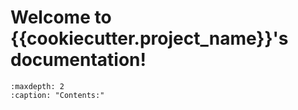 # Welcome to {{cookiecutter.project_name}}'s documentation!

``` {toctree}
:maxdepth: 2
:caption: "Contents:"


```

